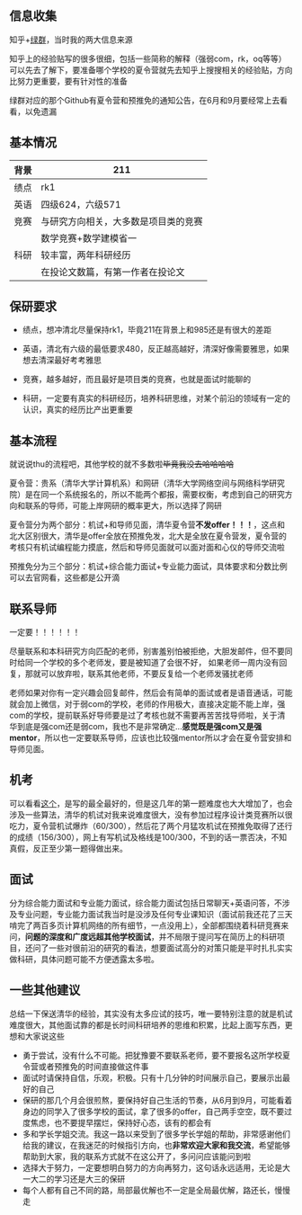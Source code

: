## 信息收集

知乎+[绿群](https://github.com/CS-BAOYAN/CSYuTuiMian2023)，当时我的两大信息来源

知乎上的经验贴写的很多很细，包括一些简称的解释（强弱com，rk，oq等等）可以先去了解下，要准备哪个学校的夏令营就先去知乎上搜搜相关的经验贴，方向比努力更重要，要有针对性的准备

绿群对应的那个Github有夏令营和预推免的通知公告，在6月和9月要经常上去看看，以免遗漏

## 基本情况

| 背景 | 211                                  |
| ---- | ------------------------------------ |
| 绩点 | rk1                                  |
| 英语 | 四级624，六级571                     |
| 竞赛 | 与研究方向相关，大多数是项目类的竞赛 |
|      | 数学竞赛+数学建模省一                |
| 科研 | 较丰富，两年科研经历                 |
|      | 在投论文数篇，有第一作者在投论文     |

## 保研要求

- 绩点，想冲清北尽量保持rk1，毕竟211在背景上和985还是有很大的差距

- 英语，清北有六级的最低要求480，反正越高越好，清深好像需要雅思，如果想去清深最好考考雅思

- 竞赛，越多越好，而且最好是项目类的竞赛，也就是面试时能聊的

- 科研，一定要有真实的科研经历，培养科研思维，对某个前沿的领域有一定的认识，真实的经历比产出更重要


## 基本流程

就说说thu的流程吧，其他学校的就不多数啦~~毕竟我没去哈哈哈哈~~

夏令营：贵系（清华大学计算机系）和网研（清华大学网络空间与网络科学研究院）是在同一个系统报名的，所以不能两个都报，需要权衡，考虑到自己的研究方向和联系的导师，可能上岸网研的概率更大，所以选择了网研

夏令营分为两个部分：机试+和导师见面，清华夏令营**不发offer！！！**，这点和北大区别很大，清华是offer全放在预推免发，北大是全放在夏令营发，夏令营的考核只有机试编程能力摸底，然后和导师见面就可以面对面和心仪的导师交流啦

预推免分为三个部分：机试+综合能力面试+专业能力面试，具体要求和分数比例可以去官网看，这些都是公开滴

## 联系导师

一定要！！！！！！

尽量联系和本科研究方向匹配的老师，别害羞别怕被拒绝，大胆发邮件，但不要同时给同一个学校的多个老师发，要是被知道了会很不好， 如果老师一周内没有回复，那就可以放弃啦，联系其他老师，不要反复给一个老师发骚扰老师

老师如果对你有一定兴趣会回复邮件，然后会有简单的面试或者是语音通话，可能就会加上微信，对于弱com的学校，老师的作用极大，直接决定能不能上岸，强com的学校，提前联系好导师要是过了考核也就不需要再苦苦找导师啦，关于清华到底是强com还是弱com，我也不是非常确定...**感觉既是强com又是强mentor**，所以也一定要联系导师，应该也比较强mentor所以才会在夏令营安排和导师见面。

## 机考

可以看看[这个](https://zhuanlan.zhihu.com/p/614290119)，是写的最全最好的，但是这几年的第一题难度也大大增加了，也会涉及一些算法，清华的机试对我来说难度很大，没有参加过程序设计类竞赛所以很吃力，夏令营机试爆炸（60/300），然后花了两个月猛攻机试在预推免取得了还行的成绩（156/300），网上有写机试及格线是100/300，不到的话一票否决，不知真假，反正至少第一题得做出来。

## 面试

分为综合能力面试和专业能力面试，综合能力面试包括日常聊天+英语问答，不涉及专业问题，专业能力面试我当时是没涉及任何专业课知识（面试前我还花了三天啃完了两百多页计算机网络的所有细节，一点没用上），全部都围绕着科研竞赛来问，**问题的深度和广度远超其他学校面试**，并不局限于提问写在简历上的科研项目，还问了一些对很前沿的研究的看法，想要面试高分的对策只能是平时扎扎实实做科研，具体问题可能不方便透露太多啦。

## 一些其他建议

总结一下保送清华的经验，其实没有太多应试的技巧，唯一要特别注意的就是机试难度很大，其他面试靠的都是长时间科研培养的思维和积累，比起上面写东西，更想和大家说这些

- 勇于尝试，没有什么不可能。把犹豫要不要联系老师，要不要报名这所学校夏令营或者预推免的时间直接做这件事
- 面试时请保持自信，乐观，积极。只有十几分钟的时间展示自己，要展示出最好的自己
- 保研的那几个月会很煎熬，要保持好自己生活的节奏，从6月到9月，可能看着身边的同学入了很多学校的面试，拿了很多的offer，自己两手空空，既不要过度焦虑，也不要提早摆烂，保持好心态，该有的都会有
- 多和学长学姐交流。我这一路以来受到了很多学长学姐的帮助，非常感谢他们给我的建议，在我迷茫的时候指引方向，也**非常欢迎大家和我交流**，希望能够帮助到大家，我的联系方式就不在这公开了，多问问应该能问到啦
- 选择大于努力，一定要想明白努力的方向再努力，这句话永远适用，无论是大一大二的学习还是大三的保研
- 每个人都有自己不同的路，局部最优解也不一定是全局最优解，路还长，慢慢走

